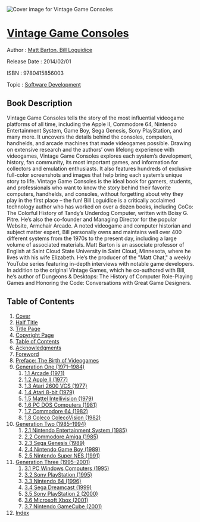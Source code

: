 ![Cover image for Vintage Game Consoles](https://imgdetail.ebookreading.net/cover/cover/software_development/EB9780415856003.jpg)

[Vintage Game Consoles](https://ebookreading.net/view/book/Vintage+Game+Consoles-EB9780415856003_1.html "Vintage Game Consoles")
====================================================================================================================

Author : [Matt Barton](https://ebookreading.net/search/author/Matt+Barton),[ Bill Loguidice](https://ebookreading.net/search/author/+Bill+Loguidice)

Release Date : 2014/02/01

ISBN : 9780415856003

Topic : [Software Development](https://ebookreading.net/search/category/software-development)

Book Description
-----------------

Vintage Game Consoles tells the story of the most influential videogame platforms of all time, including the Apple II, Commodore 64, Nintendo Entertainment System, Game Boy, Sega Genesis, Sony PlayStation, and many more. It uncovers the details behind the consoles, computers, handhelds, and arcade machines that made videogames possible. Drawing on extensive research and the authors’ own lifelong experience with videogames, Vintage Game Consoles explores each system’s development, history, fan community, its most important games, and information for collectors and emulation enthusiasts. It also features hundreds of exclusive full-color screenshots and images that help bring each system’s unique story to life. Vintage Game Consoles is the ideal book for gamers, students, and professionals who want to know the story behind their favorite computers, handhelds, and consoles, without forgetting about why they play in the first place – the fun!
 Bill Loguidice is a critically acclaimed technology author who has worked on over a dozen books, including CoCo: The Colorful History of Tandy’s Underdog Computer, written with Boisy G. Pitre. He’s also the co-founder and Managing Director for the popular Website, Armchair Arcade. A noted videogame and computer historian and subject matter expert, Bill personally owns and maintains well over 400 different systems from the 1970s to the present day, including a large volume of associated materials.
 Matt Barton is an associate professor of English at Saint Cloud State University in Saint Cloud, Minnesota, where he lives with his wife Elizabeth. He’s the producer of the "Matt Chat," a weekly YouTube series featuring in-depth interviews with notable game developers. In addition to the original Vintage Games, which he co-authored with Bill, he’s author of Dungeons &amp; Desktops: The History of Computer Role-Playing Games and Honoring the Code: Conversations with Great Game Designers.
              
Table of Contents
-----------------

1. [Cover](https://ebookreading.net/view/book/Vintage+Game+Consoles-EB9780415856003_1.html)
1. [Half Title](https://ebookreading.net/view/book/Vintage+Game+Consoles-EB9780415856003_2.html)
1. [Title Page](https://ebookreading.net/view/book/Vintage+Game+Consoles-EB9780415856003_4.html)
1. [Copyright Page](https://ebookreading.net/view/book/Vintage+Game+Consoles-EB9780415856003_5.html)
1. [Table of Contents](https://ebookreading.net/view/book/Vintage+Game+Consoles-EB9780415856003_6.html)
1. [Acknowledgments](https://ebookreading.net/view/book/Vintage+Game+Consoles-EB9780415856003_7.html#ack)
1. [Foreword](https://ebookreading.net/view/book/Vintage+Game+Consoles-EB9780415856003_8.html#for)
1. [Preface: The Birth of Videogames](https://ebookreading.net/view/book/Vintage+Game+Consoles-EB9780415856003_9.html#pre)
1. [Generation One (1971–1984)](https://ebookreading.net/view/book/Vintage+Game+Consoles-EB9780415856003_10.html#pt1)
    1. [1.1 Arcade (1971)](https://ebookreading.net/view/book/Vintage+Game+Consoles-EB9780415856003_11.html#ch1)
    1. [1.2 Apple II (1977)](https://ebookreading.net/view/book/Vintage+Game+Consoles-EB9780415856003_12.html#ch2)
    1. [1.3 Atari 2600 VCS (1977)](https://ebookreading.net/view/book/Vintage+Game+Consoles-EB9780415856003_13.html#ch3)
    1. [1.4 Atari 8-bit (1979)](https://ebookreading.net/view/book/Vintage+Game+Consoles-EB9780415856003_14.html#ch4)
    1. [1.5 Mattel Intellivision (1979)](https://ebookreading.net/view/book/Vintage+Game+Consoles-EB9780415856003_15.html#ch5)
    1. [1.6 PC DOS Computers (1981)](https://ebookreading.net/view/book/Vintage+Game+Consoles-EB9780415856003_16.html#ch6)
    1. [1.7 Commodore 64 (1982)](https://ebookreading.net/view/book/Vintage+Game+Consoles-EB9780415856003_17.html#ch7)
    1. [1.8 Coleco ColecoVision (1982)](https://ebookreading.net/view/book/Vintage+Game+Consoles-EB9780415856003_18.html#ch8)
1. [Generation Two (1985–1994)](https://ebookreading.net/view/book/Vintage+Game+Consoles-EB9780415856003_19.html#pt2)
    1. [2.1 Nintendo Entertainment System (1985)](https://ebookreading.net/view/book/Vintage+Game+Consoles-EB9780415856003_20.html#ch9)
    1. [2.2 Commodore Amiga (1985)](https://ebookreading.net/view/book/Vintage+Game+Consoles-EB9780415856003_21.html#ch10)
    1. [2.3 Sega Genesis (1989)](https://ebookreading.net/view/book/Vintage+Game+Consoles-EB9780415856003_22.html#ch11)
    1. [2.4 Nintendo Game Boy (1989)](https://ebookreading.net/view/book/Vintage+Game+Consoles-EB9780415856003_23.html#ch12)
    1. [2.5 Nintendo Super NES (1991)](https://ebookreading.net/view/book/Vintage+Game+Consoles-EB9780415856003_24.html#ch13)
1. [Generation Three (1995–2001)](https://ebookreading.net/view/book/Vintage+Game+Consoles-EB9780415856003_25.html#pt3)
    1. [3.1 PC Windows Computers (1995)](https://ebookreading.net/view/book/Vintage+Game+Consoles-EB9780415856003_26.html#ch14)
    1. [3.2 Sony PlayStation (1995)](https://ebookreading.net/view/book/Vintage+Game+Consoles-EB9780415856003_27.html#ch15)
    1. [3.3 Nintendo 64 (1996)](https://ebookreading.net/view/book/Vintage+Game+Consoles-EB9780415856003_28.html#ch16)
    1. [3.4 Sega Dreamcast (1999)](https://ebookreading.net/view/book/Vintage+Game+Consoles-EB9780415856003_29.html#ch17)
    1. [3.5 Sony PlayStation 2 (2000)](https://ebookreading.net/view/book/Vintage+Game+Consoles-EB9780415856003_30.html#ch18)
    1. [3.6 Microsoft Xbox (2001)](https://ebookreading.net/view/book/Vintage+Game+Consoles-EB9780415856003_31.html#ch19)
    1. [3.7 Nintendo GameCube (2001)](https://ebookreading.net/view/book/Vintage+Game+Consoles-EB9780415856003_32.html#ch20)
1. [Index](https://ebookreading.net/view/book/Vintage+Game+Consoles-EB9780415856003_33.html#idx1)
